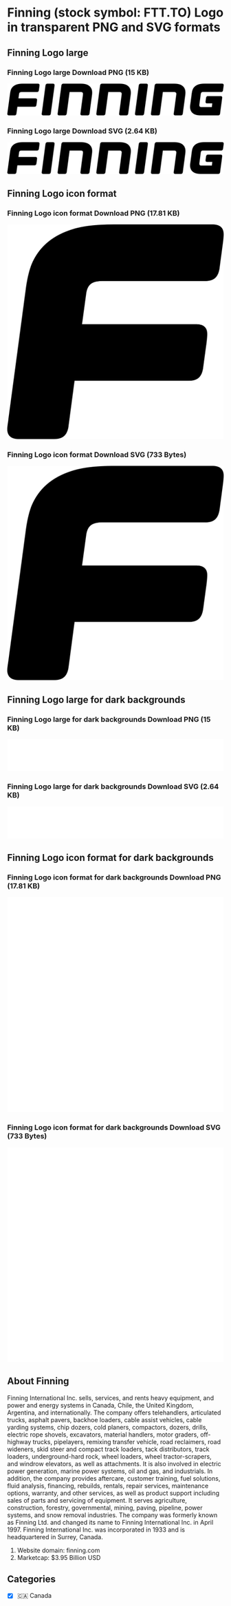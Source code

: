 # Finning (stock symbol: FTT.TO) Logo in transparent PNG and SVG formats

## Finning Logo large

### Finning Logo large Download PNG (15 KB)

![Finning Logo large Download PNG (15 KB)](/img/orig/FTT.TO_BIG-4f777bb8.png)

### Finning Logo large Download SVG (2.64 KB)

![Finning Logo large Download SVG (2.64 KB)](/img/orig/FTT.TO_BIG-5531f39c.svg)

## Finning Logo icon format

### Finning Logo icon format Download PNG (17.81 KB)

![Finning Logo icon format Download PNG (17.81 KB)](/img/orig/FTT.TO-6f036534.png)

### Finning Logo icon format Download SVG (733 Bytes)

![Finning Logo icon format Download SVG (733 Bytes)](/img/orig/FTT.TO-2866d67a.svg)

## Finning Logo large for dark backgrounds

### Finning Logo large for dark backgrounds Download PNG (15 KB)

![Finning Logo large for dark backgrounds Download PNG (15 KB)](/img/orig/FTT.TO_BIG.D-f27fe178.png)

### Finning Logo large for dark backgrounds Download SVG (2.64 KB)

![Finning Logo large for dark backgrounds Download SVG (2.64 KB)](/img/orig/FTT.TO_BIG.D-ef4c4642.svg)

## Finning Logo icon format for dark backgrounds

### Finning Logo icon format for dark backgrounds Download PNG (17.81 KB)

![Finning Logo icon format for dark backgrounds Download PNG (17.81 KB)](/img/orig/FTT.TO.D-6651e871.png)

### Finning Logo icon format for dark backgrounds Download SVG (733 Bytes)

![Finning Logo icon format for dark backgrounds Download SVG (733 Bytes)](/img/orig/FTT.TO.D-c5fa5bd7.svg)

## About Finning

Finning International Inc. sells, services, and rents heavy equipment, and power and energy systems in Canada, Chile, the United Kingdom, Argentina, and internationally. The company offers telehandlers, articulated trucks, asphalt pavers, backhoe loaders, cable assist vehicles, cable yarding systems, chip dozers, cold planers, compactors, dozers, drills, electric rope shovels, excavators, material handlers, motor graders, off-highway trucks, pipelayers, remixing transfer vehicle, road reclaimers, road wideners, skid steer and compact track loaders, tack distributors, track loaders, underground-hard rock, wheel loaders, wheel tractor-scrapers, and windrow elevators, as well as attachments. It is also involved in electric power generation, marine power systems, oil and gas, and industrials. In addition, the company provides aftercare, customer training, fuel solutions, fluid analysis, financing, rebuilds, rentals, repair services, maintenance options, warranty, and other services, as well as product support including sales of parts and servicing of equipment. It serves agriculture, construction, forestry, governmental, mining, paving, pipeline, power systems, and snow removal industries. The company was formerly known as Finning Ltd. and changed its name to Finning International Inc. in April 1997. Finning International Inc. was incorporated in 1933 and is headquartered in Surrey, Canada.

1. Website domain: finning.com
2. Marketcap: $3.95 Billion USD


## Categories
- [x] 🇨🇦 Canada
